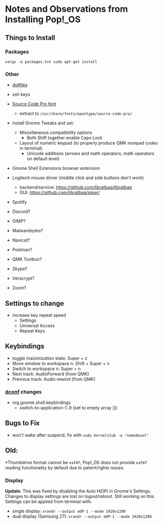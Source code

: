 # Notes and Observations from Installing Pop!_OS


## Things to Install


### Packages

`xargs -a packages.txt sudo apt-get install`


### Other

* [dotfiles](https://github.com/TimCummings/dotfiles)
* ssh keys
* [Source Code Pro font](https://fonts.google.com/specimen/Source+Code+Pro)
  * extract to `/usr/share/fonts/opentype/source-code-pro/`

* install Gnome Tweaks and set:
  * Miscellaneous compatibility options
    * Both Shift together enable Caps Lock
  * Layout of numeric keypad (to properly produce QMK numpad codes in terminal)
    * Unicode additions (arrows and math operators; math operators on default level)

* Gnome Shell Extensions browser extension

* Logitech mouse driver (middle click and side buttons don't work)
  * backend/service: https://github.com/libratbag/libratbag
  * GUI: https://github.com/libratbag/piper/

* Spotify

* Discord?
* GIMP?
* Malwarebytes?
* Navicat?
* Postman?
* QMK Toolbox?
* Skype?
* Veracrypt?
* Zoom?

## Settings to change

* increase key repeat speed
  * Settings
  * Universal Access
  * Repeat Keys


## Keybindings

* toggle maiximization state: Super + z
* Move window to workspace n: Shift + Super + n
* Switch to workspace n: Super + n
* Next track: AudioForward (from QMK)
* Previous track: Audio rewind (from QMK)

### [dconf](https://askubuntu.com/questions/22313/what-is-dconf-what-is-its-function-and-how-do-i-use-it) changes
* org.gnome.shell.keybindings
  * switch-to-application-1..9 (set to empty array [])

## Bugs to Fix

* won't wake after suspend; fix with `sudo kernelstub -a "nomodeset"`


## Old:

*Thumbdrive format cannot be `exFAT`; Pop!_OS does not provide `exFAT` reading functionality by default due to patent/rights issues.


### Display

**Update**: This was fixed by disabling the Auto HiDPI in Gnome's Settings.
Changes to display settings are lost on logout/reboot. Still working on this. Settings can be applied from terminal with:
* single display: `xrandr --output eDP-1 --mode 1920x1200`
* dual display (Samsung 27): `xrandr --output eDP-1 --mode 1920x1200`
